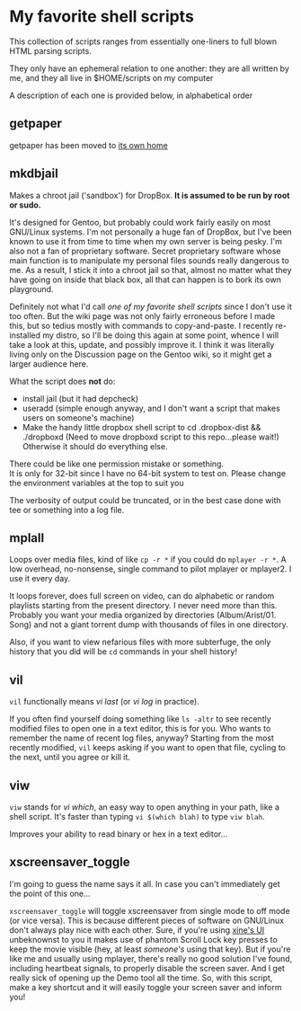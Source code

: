 # My favorite shell scripts
This collection of scripts ranges from essentially one-liners to full blown HTML parsing scripts.

They only have an ephemeral relation to one another: they are all written by me, and they all live in $HOME/scripts on my computer

A description of each one is provided below, in alphabetical order

## getpaper
getpaper has been moved to [its own home](https://github.com/goatface/getpaper)

## mkdbjail
Makes a chroot jail ('sandbox') for DropBox.  **It is assumed to be run by root or sudo.**

It's designed for Gentoo, but probably could work fairly easily on most GNU/Linux systems.  I'm not personally a huge fan of DropBox, but I've been known to use it from time to time when my own server is being pesky.  I'm also not a fan of proprietary software.  Secret proprietary software whose main function is to manipulate my personal files sounds really dangerous to me.  As a result, I stick it into a chroot jail so that, almost no matter what they have going on inside that black box, all that can happen is to bork its own playground.

Definitely not what I'd call _one of my favorite shell scripts_ since I don't use it too often.  But the wiki page was not only fairly erroneous before I made this, but so tedius mostly with commands to copy-and-paste.  I recently re-installed my distro, so I'll be doing this again at some point, whence I will take a look at this, update, and possibly improve it.  I think it was literally living only on the Discussion page on the Gentoo wiki, so it might get a larger audience here.

What the script does **not** do:
- install jail (but it had depcheck)
- useradd (simple enough anyway, and I don't want a script that makes users on someone's machine)
- Make the handy little dropbox shell script to cd .dropbox-dist && ./dropboxd
(Need to move dropboxd script to this repo...please wait!)
Otherwise it should do everything else. 

There could be like one permission mistake or something.  
It is only for 32-bit since I have no 64-bit system to test on. Please change the environment variables at the top to suit you 

The verbosity of output could be truncated, or in the best case done with tee or something into a log file. 

## mplall
Loops over media files, kind of like `cp -r *` if you could do `mplayer -r *`.  A low overhead, no-nonsense, single command to pilot mplayer or mplayer2.  I use it every day.

It loops forever, does full screen on video, can do alphabetic or random playlists starting from the present directory.  I never need more than this.  Probably you want your media organized by directories (Album/Arist/01. Song) and not a giant torrent dump with thousands of files in one directory.

Also, if you want to view nefarious files with more subterfuge, the only history that you did will be `cd` commands in your shell history!

## vil
`vil` functionally means _vi last_  (or _vi log_ in practice).  

If you often find yourself doing something like `ls -altr` to see recently modified files to open one in a text editor, this is for you.  Who wants to remember the name of recent log files, anyway?  Starting from the most recently modified, `vil` keeps asking if you want to open that file, cycling to the next, until you agree or kill it.

## viw
`viw` stands for _vi which_, an easy way to open anything in your path, like a shell script.  It's faster than typing `vi $(which blah)` to type `viw blah`.

Improves your ability to read binary or hex in a text editor...

## xscreensaver_toggle
I'm going to guess the name says it all.  In case you can't immediately get the point of this one...

`xscreensaver_toggle` will toggle xscreensaver from single mode to off mode (or vice versa).  This is because different pieces of software on GNU/Linux don't always play nice with each other.  Sure, if you're using [xine's UI](https://www.xine-project.org) unbeknownst to you it makes use of phantom Scroll Lock key presses to keep the movie visible (hey, at least _someone's_ using that key).  But if you're like me and usually using mplayer, there's really no good solution I've found, including heartbeat signals, to properly disable the screen saver.  And I get really sick of opening up the Demo tool all the time.  So, with this script, make a key shortcut and it will easily toggle your screen saver and inform you!

